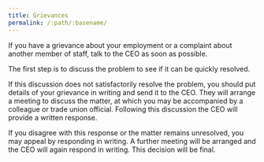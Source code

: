 ```yaml
---
title: Grievances
permalink: /:path/:basename/
---
```


If you have a grievance about your employment or a complaint about another
member of staff, talk to the CEO as soon as possible.

The first step is to discuss the problem to see if it can be quickly resolved.

If this discussion does not satisfactorily resolve the problem, you should put
details of your grievance in writing and send it to the CEO. They will arrange a
meeting to discuss the matter, at which you may be accompanied by a colleague or
trade union official. Following this discussion the CEO will provide a written
response.

If you disagree with this response or the matter remains unresolved, you may
appeal by responding in writing. A further meeting will be arranged and the CEO
will again respond in writing. This decision will be final.
